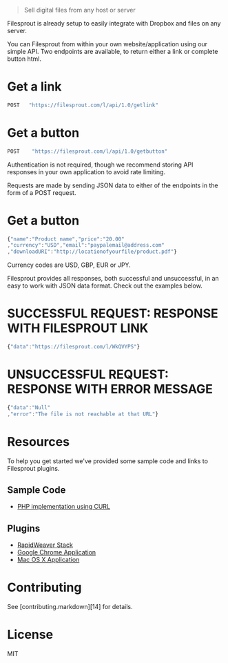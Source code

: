  > Sell digital files from any host or server
 
 Filesprout is already setup to easily integrate with Dropbox and files on any server. 

 You can Filesprout from within your own website/application using our simple API. Two endpoints are available, to return either a link or complete button html.

 
# Get a link
 
 ```js
 POST	"https://filesprout.com/l/api/1.0/getlink"
 ```

 # Get a button
 
 ```js
POST	"https://filesprout.com/l/api/1.0/getbutton"
 ```
 
 Authentication is not required, though we recommend storing API responses in your own application to avoid rate limiting.
 
 Requests are made by sending JSON data to either of the endpoints in the form of a POST request.
 
 # Get a button
 
 ```js
 {"name":"Product name","price":"20.00"
 ,"currency":"USD","email":"paypalemail@address.com"
 ,"downloadURI":"http://locationofyourfile/product.pdf"}
 ```
 
 Currency codes are USD, GBP, EUR or JPY.
 
 Filesprout provides all responses, both successful and unsuccessful, in an easy to work with JSON data format. Check out the examples below.
 
 # SUCCESSFUL REQUEST: RESPONSE WITH FILESPROUT LINK
 
 ```js
 {"data":"https://filesprout.com/l/WkQVYPS"}
 ```

 # UNSUCCESSFUL REQUEST: RESPONSE WITH ERROR MESSAGE
 
 ```js
 {"data":"Null"
 ,"error":"The file is not reachable at that URL"}
 ```

 # Resources 
 
 To help you get started we've provided some sample code and links to Filesprout plugins.
 
 ## Sample Code
 
 - [PHP implementation using CURL][1]

 ## Plugins
 
 - [RapidWeaver Stack][2]
 - [Google Chrome Application][3]
 - [Mac OS X Application][4]
 
 # Contributing
 
 See [contributing.markdown][14] for details.
 
 # License
 
 MIT
 
 [1]: https://filesprout.com/l/bootstrap/php-curl.txt
 [2]: https://www.yuzoolthemes.com/themes/filesprout/
 [3]: https://chrome.google.com/webstore/detail/filesprout/janifcmcpcenddbcklkdnddgpahodnaa
 [4]: http://www.macupdate.com/app/mac/55160/filesprout